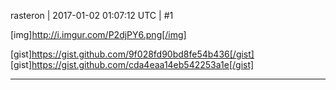 rasteron | 2017-01-02 01:07:12 UTC | #1

[img]http://i.imgur.com/P2djPY6.png[/img]

[gist]https://gist.github.com/9f028fd90bd8fe54b436[/gist]
[gist]https://gist.github.com/cda4eaa14eb542253a1e[/gist]

-------------------------

